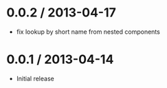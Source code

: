 
0.0.2 / 2013-04-17
==================

  * fix lookup by short name from nested components

0.0.1 / 2013-04-14
==================

  * Initial release
